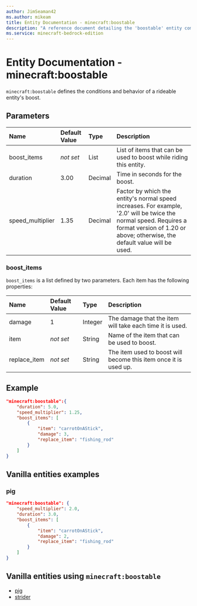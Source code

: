 ```yaml
---
author: JimSeaman42
ms.author: mikeam
title: Entity Documentation - minecraft:boostable
description: "A reference document detailing the 'boostable' entity component"
ms.service: minecraft-bedrock-edition
---
```


# Entity Documentation - minecraft:boostable

`minecraft:boostable` defines the conditions and behavior of a rideable entity's boost.

## Parameters

|Name |Default Value  |Type  |Description  |
|:----------|:----------|:----------|:----------|
|boost_items|*not set* | List| List of items that can be used to boost while riding this entity.|
|duration| 3.00| Decimal| Time in seconds for the boost. |
|speed_multiplier| 1.35| Decimal| Factor by which the entity's normal speed increases. For example, '2.0' will be twice the normal speed. Requires a format version of 1.20 or above; otherwise, the default value will be used. |

### boost_items

`boost_items` is a list defined by two parameters. Each item has the following properties:

|Name |Default Value  |Type  |Description  |
|:----------|:----------|:----------|:----------|
|damage| 1| Integer|  The damage that the item will take each time it is used. |
|item|*not set* | String|  Name of the item that can be used to boost. |
|replace_item|*not set* | String|  The item used to boost will become this item once it is used up. |

## Example

```json
"minecraft:boostable":{
    "duration": 5.0,
    "speed_multiplier": 1.25,
    "boost_items": [
        {
            "item": "carrotOnAStick",
            "damage": 3,
            "replace_item": "fishing_rod"
        }
    ]
}
```

## Vanilla entities examples

### pig

```json
"minecraft:boostable": {
    "speed_multiplier": 2.0,
    "duration": 3.0,
    "boost_items": [
        {
            "item": "carrotOnAStick",
            "damage": 2,
            "replace_item": "fishing_rod"
        }
    ]
}
```

## Vanilla entities using `minecraft:boostable`

- [pig](../../../../Source/VanillaBehaviorPack_Snippets/entities/pig.md)
- [strider](../../../../Source/VanillaBehaviorPack_Snippets/entities/strider.md)
